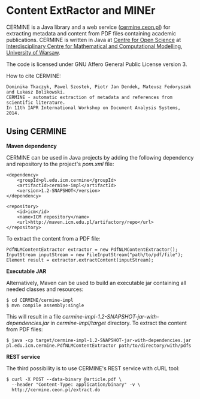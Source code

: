 Content ExtRactor and MINEr
===========================

CERMINE is a Java library and a web service ([cermine.ceon.pl](http://cermine.ceon.pl/)) for extracting metadata
and content from PDF files containing academic publications.
CERMINE is written in Java at [Centre for Open Science](http://ceon.pl/en/research/) at [Interdisciplinary Centre for Mathematical and Computational Modelling](http://www.icm.edu.pl/), [University of Warsaw](http://www.uw.edu.pl/).

The code is licensed under GNU Affero General Public License version 3.

How to cite CERMINE:

	Dominika Tkaczyk, Pawel Szostek, Piotr Jan Dendek, Mateusz Fedoryszak and Lukasz Bolikowski. 
	CERMINE - automatic extraction of metadata and references from scientific literature. 
	In 11th IAPR International Workshop on Document Analysis Systems, 2014.

Using CERMINE
-------------

**Maven dependency**

CERMINE can be used in Java projects by adding the following dependency and repository to the project's *pom.xml* file:

	<dependency>
		<groupId>pl.edu.icm.cermine</groupId>
		<artifactId>cermine-impl</artifactId>
		<version>1.2-SNAPSHOT</version>
	</dependency>

	<repository>
		<id>icm</id>
		<name>ICM repository</name>
		<url>http://maven.icm.edu.pl/artifactory/repo</url>
	</repository>

To extract the content from a PDF file:

	PdfNLMContentExtractor extractor = new PdfNLMContentExtractor();
	InputStream inputStream = new FileInputStream("path/to/pdf/file");
	Element result = extractor.extractContent(inputStream);

**Executable JAR**

Alternatively, Maven can be used to build an executable jar containing all needed classes and resources:

	$ cd CERMINE/cermine-impl
	$ mvn compile assembly:single

This will result in a file *cermine-impl-1.2-SNAPSHOT-jar-with-dependencies.jar* in *cermine-impl/target* directory. To extract the content from PDF files:

	$ java -cp target/cermine-impl-1.2-SNAPSHOT-jar-with-dependencies.jar pl.edu.icm.cermine.PdfNLMContentExtractor path/to/directory/with/pdfs

**REST service**

The third possibility is to use CERMINE's REST service with cURL tool:

	$ curl -X POST --data-binary @article.pdf \
	  --header "Content-Type: application/binary" -v \
	  http://cermine.ceon.pl/extract.do

